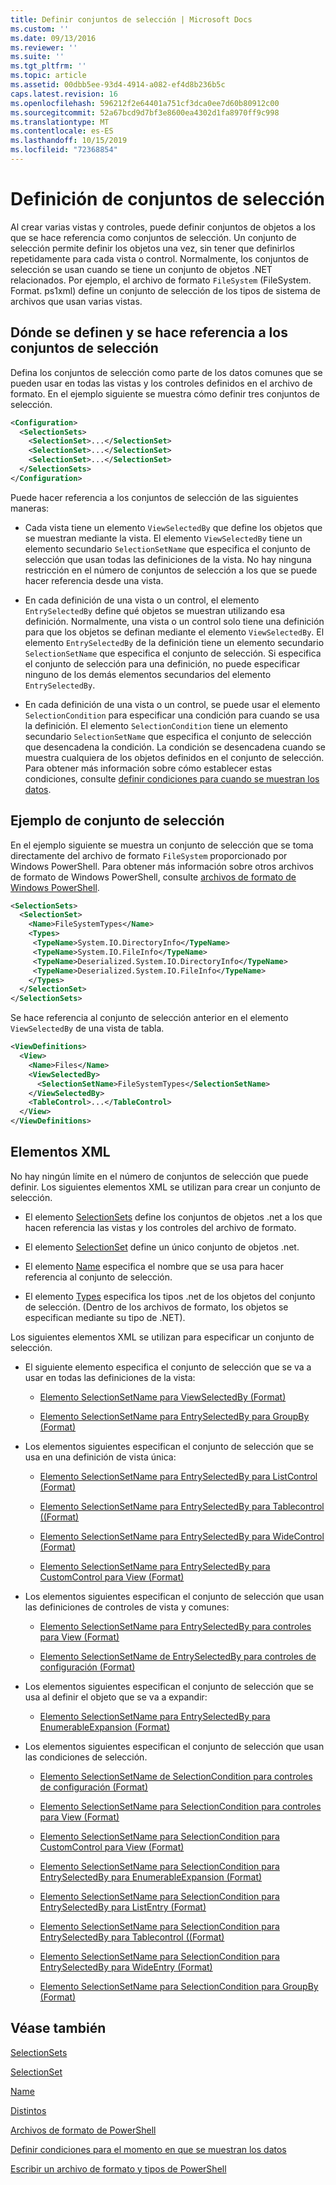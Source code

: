 ```yaml
---
title: Definir conjuntos de selección | Microsoft Docs
ms.custom: ''
ms.date: 09/13/2016
ms.reviewer: ''
ms.suite: ''
ms.tgt_pltfrm: ''
ms.topic: article
ms.assetid: 00dbb5ee-93d4-4914-a082-ef4d8b236b5c
caps.latest.revision: 16
ms.openlocfilehash: 596212f2e64401a751cf3dca0ee7d60b80912c00
ms.sourcegitcommit: 52a67bcd9d7bf3e8600ea4302d1fa8970ff9c998
ms.translationtype: MT
ms.contentlocale: es-ES
ms.lasthandoff: 10/15/2019
ms.locfileid: "72368854"
---
```

# <a name="defining-selection-sets"></a>Definición de conjuntos de selección

Al crear varias vistas y controles, puede definir conjuntos de objetos a los que se hace referencia como conjuntos de selección. Un conjunto de selección permite definir los objetos una vez, sin tener que definirlos repetidamente para cada vista o control. Normalmente, los conjuntos de selección se usan cuando se tiene un conjunto de objetos .NET relacionados. Por ejemplo, el archivo de formato `FileSystem` (FileSystem. Format. ps1xml) define un conjunto de selección de los tipos de sistema de archivos que usan varias vistas.

## <a name="where-selection-sets-are-defined-and-referenced"></a>Dónde se definen y se hace referencia a los conjuntos de selección

Defina los conjuntos de selección como parte de los datos comunes que se pueden usar en todas las vistas y los controles definidos en el archivo de formato. En el ejemplo siguiente se muestra cómo definir tres conjuntos de selección.

```xml
<Configuration>
  <SelectionSets>
    <SelectionSet>...</SelectionSet>
    <SelectionSet>...</SelectionSet>
    <SelectionSet>...</SelectionSet>
  </SelectionSets>
</Configuration>
```

Puede hacer referencia a los conjuntos de selección de las siguientes maneras:

- Cada vista tiene un elemento `ViewSelectedBy` que define los objetos que se muestran mediante la vista. El elemento `ViewSelectedBy` tiene un elemento secundario `SelectionSetName` que especifica el conjunto de selección que usan todas las definiciones de la vista. No hay ninguna restricción en el número de conjuntos de selección a los que se puede hacer referencia desde una vista.

- En cada definición de una vista o un control, el elemento `EntrySelectedBy` define qué objetos se muestran utilizando esa definición. Normalmente, una vista o un control solo tiene una definición para que los objetos se definan mediante el elemento `ViewSelectedBy`. El elemento `EntrySelectedBy` de la definición tiene un elemento secundario `SelectionSetName` que especifica el conjunto de selección. Si especifica el conjunto de selección para una definición, no puede especificar ninguno de los demás elementos secundarios del elemento `EntrySelectedBy`.

- En cada definición de una vista o un control, se puede usar el elemento `SelectionCondition` para especificar una condición para cuando se usa la definición. El elemento `SelectionCondition` tiene un elemento secundario `SelectionSetName` que especifica el conjunto de selección que desencadena la condición. La condición se desencadena cuando se muestra cualquiera de los objetos definidos en el conjunto de selección. Para obtener más información sobre cómo establecer estas condiciones, consulte [definir condiciones para cuando se muestran los datos](./defining-conditions-for-displaying-data.md).

## <a name="selection-set-example"></a>Ejemplo de conjunto de selección

En el ejemplo siguiente se muestra un conjunto de selección que se toma directamente del archivo de formato `FileSystem` proporcionado por Windows PowerShell. Para obtener más información sobre otros archivos de formato de Windows PowerShell, consulte [archivos de formato de Windows PowerShell](./powershell-formatting-files.md).

```xml
<SelectionSets>
  <SelectionSet>
    <Name>FileSystemTypes</Name>
    <Types>
     <TypeName>System.IO.DirectoryInfo</TypeName>
     <TypeName>System.IO.FileInfo</TypeName>
     <TypeName>Deserialized.System.IO.DirectoryInfo</TypeName>
     <TypeName>Deserialized.System.IO.FileInfo</TypeName>
    </Types>
  </SelectionSet>
</SelectionSets>
```

Se hace referencia al conjunto de selección anterior en el elemento `ViewSelectedBy` de una vista de tabla.

```xml
<ViewDefinitions>
  <View>
    <Name>Files</Name>
    <ViewSelectedBy>
      <SelectionSetName>FileSystemTypes</SelectionSetName>
    </ViewSelectedBy>
    <TableControl>...</TableControl>
  </View>
</ViewDefinitions>

```

## <a name="xml-elements"></a>Elementos XML

 No hay ningún límite en el número de conjuntos de selección que puede definir. Los siguientes elementos XML se utilizan para crear un conjunto de selección.

- El elemento [SelectionSets](./selectionsets-element-format.md) define los conjuntos de objetos .net a los que hacen referencia las vistas y los controles del archivo de formato.

- El elemento [SelectionSet](./selectionset-element-format.md) define un único conjunto de objetos .net.

- El elemento [Name](./name-element-for-selectionset-format.md) especifica el nombre que se usa para hacer referencia al conjunto de selección.

- El elemento [Types](./types-element-for-selectionset-format.md) especifica los tipos .net de los objetos del conjunto de selección. (Dentro de los archivos de formato, los objetos se especifican mediante su tipo de .NET).

 Los siguientes elementos XML se utilizan para especificar un conjunto de selección.

- El siguiente elemento especifica el conjunto de selección que se va a usar en todas las definiciones de la vista:

    - [Elemento SelectionSetName para ViewSelectedBy (Format)](./selectionsetname-element-for-viewselectedby-format.md)

    - [Elemento SelectionSetName para EntrySelectedBy para GroupBy (Format)](./selectionsetname-element-for-entryselectedby-for-groupby-format.md)

- Los elementos siguientes especifican el conjunto de selección que se usa en una definición de vista única:

    - [Elemento SelectionSetName para EntrySelectedBy para ListControl (Format)](./selectionsetname-element-for-entryselectedby-for-listcontrol-format.md)

    - [Elemento SelectionSetName para EntrySelectedBy para Tablecontrol ((Format)](./selectionsetname-element-for-entryselectedby-for-tablecontrol-format.md)

    - [Elemento SelectionSetName para EntrySelectedBy para WideControl (Format)](./selectionsetname-element-for-entryselectedby-for-widecontrol-format.md)

    - [Elemento SelectionSetName para EntrySelectedBy para CustomControl para View (Format)](./selectionsetname-element-for-entryselectedby-for-customcontrol-for-view-format.md)

- Los elementos siguientes especifican el conjunto de selección que usan las definiciones de controles de vista y comunes:

    - [Elemento SelectionSetName para EntrySelectedBy para controles para View (Format)](./selectionsetname-element-for-entryselectedby-for-controls-for-view-format.md)

    - [Elemento SelectionSetName de EntrySelectedBy para controles de configuración (Format)](./selectionsetname-element-for-entryselectedby-for-controls-for-configuration-format.md)

- Los elementos siguientes especifican el conjunto de selección que se usa al definir el objeto que se va a expandir:

    - [Elemento SelectionSetName para EntrySelectedBy para EnumerableExpansion (Format)](./selectionsetname-element-for-entryselectedby-for-enumerableexpansion-format.md)

- Los elementos siguientes especifican el conjunto de selección que usan las condiciones de selección.

    - [Elemento SelectionSetName de SelectionCondition para controles de configuración (Format)](./selectionsetname-element-for-selectioncondition-for-controls-for-configuration-format.md)

    - [Elemento SelectionSetName para SelectionCondition para controles para View (Format)](./selectionsetname-element-for-selectioncondition-for-controls-for-view-format.md)

    - [Elemento SelectionSetName para SelectionCondition para CustomControl para View (Format)](./selectionsetname-element-for-selectioncondition-for-customcontrol-for-view-format.md)

    - [Elemento SelectionSetName para SelectionCondition para EntrySelectedBy para EnumerableExpansion (Format)](./selectionsetname-element-for-selectioncondition-for-entryselectedby-for-enumerableexpansion-format.md)

    - [Elemento SelectionSetName para SelectionCondition para EntrySelectedBy para ListEntry (Format)](./selectionsetname-element-for-selectioncondition-for-entryselectedby-for-listentry-format.md)

    - [Elemento SelectionSetName para SelectionCondition para EntrySelectedBy para Tablecontrol ((Format)](./selectionsetname-element-for-selectioncondition-for-entryselectedby-for-tablecontrol-format.md)

    - [Elemento SelectionSetName para SelectionCondition para EntrySelectedBy para WideEntry (Format)](./selectionsetname-element-for-selectioncondition-for-entryselectedby-for-wideentry-format.md)

    - [Elemento SelectionSetName para SelectionCondition para GroupBy (Format)](./selectionsetname-element-for-selectioncondition-for-groupby-format.md)

## <a name="see-also"></a>Véase también

[SelectionSets](./selectionsets-element-format.md)

[SelectionSet](./selectionset-element-format.md)

[Name](./name-element-for-selectionset-format.md)

[Distintos](./types-element-for-selectionset-format.md)

[Archivos de formato de PowerShell](./powershell-formatting-files.md)

[Definir condiciones para el momento en que se muestran los datos](./defining-conditions-for-displaying-data.md)

[Escribir un archivo de formato y tipos de PowerShell](./writing-a-powershell-formatting-file.md)
